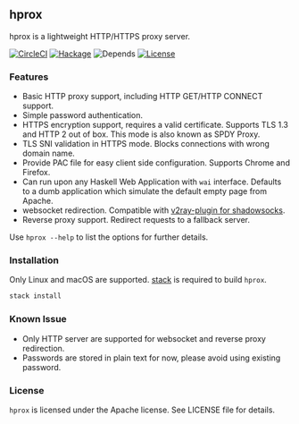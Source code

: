 ## hprox

hprox is a lightweight HTTP/HTTPS proxy server.

[![CircleCI](https://circleci.com/gh/bjin/hprox.svg?style=shield)](https://circleci.com/gh/bjin/hprox)
[![Hackage](https://img.shields.io/hackage/v/hprox.svg)](https://hackage.haskell.org/package/hprox)
![Depends](https://img.shields.io/hackage-deps/v/hprox.svg)
[![License](https://img.shields.io/github/license/bjin/hprox.svg)](https://github.com/bjin/hprox/blob/master/LICENSE)

### Features

* Basic HTTP proxy support, including HTTP GET/HTTP CONNECT support.
* Simple password authentication.
* HTTPS encryption support, requires a valid certificate. Supports TLS 1.3 and
  HTTP 2 out of box. This mode is also known as SPDY Proxy.
* TLS SNI validation in HTTPS mode. Blocks connections with wrong domain name.
* Provide PAC file for easy client side configuration. Supports Chrome and Firefox.
* Can run upon any Haskell Web Application with `wai` interface. Defaults to
  a dumb application which simulate the default empty page from Apache.
* websocket redirection. Compatible with [v2ray-plugin for shadowsocks](https://github.com/shadowsocks/v2ray-plugin).
* Reverse proxy support. Redirect requests to a fallback server.

Use `hprox --help` to list the options for further details.

### Installation

Only Linux and macOS are supported. [stack](https://docs.haskellstack.org/en/stable/README/#how-to-install) is required to build `hprox`.

```sh
stack install
```

### Known Issue

* Only HTTP server are supported for websocket and reverse proxy redirection.
* Passwords are stored in plain text for now, please avoid using existing password.

### License

`hprox` is licensed under the Apache license. See LICENSE file for details.
